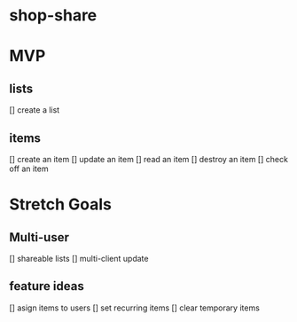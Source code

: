 # shop-share

# MVP

## lists
[] create a list

## items
[] create an item
[] update an item
[] read an item
[] destroy an item
[] check off an item

# Stretch Goals

## Multi-user
[] shareable lists
[] multi-client update


## feature ideas
[] asign items to users
[] set recurring items
[] clear temporary items
